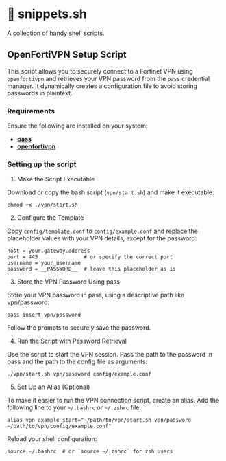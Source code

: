 # :wrench: snippets.sh

A collection of handy shell scripts.

## OpenFortiVPN Setup Script

This script allows you to securely connect to a Fortinet VPN using `openfortivpn` and retrieves your VPN password from the `pass` credential manager. It dynamically creates a configuration file to avoid storing passwords in plaintext.

### Requirements

Ensure the following are installed on your system:
- [**pass**](https://www.passwordstore.org/)
- [**openfortivpn**](https://github.com/adrienverge/openfortivpn)

### Setting up the script

1. Make the Script Executable

Download or copy the bash script (`vpn/start.sh`) and make it executable:
```
chmod +x ./vpn/start.sh
```

2. Configure the Template

Copy `config/template.conf` to `config/example.conf` and replace the placeholder values with your VPN details, except for the password:

```
host = your.gateway.address
port = 443               # or specify the correct port
username = your_username
password = __PASSWORD__  # leave this placeholder as is
```

3. Store the VPN Password Using pass

Store your VPN password in pass, using a descriptive path like vpn/password:
```
pass insert vpn/password
```

Follow the prompts to securely save the password.

4. Run the Script with Password Retrieval

Use the script to start the VPN session. Pass the path to the password in pass and the path to the config file as arguments:

```
./vpn/start.sh vpn/password config/example.conf
```

5. Set Up an Alias (Optional)

To make it easier to run the VPN connection script, create an alias. Add the following line to your `~/.bashrc` or `~/.zshrc` file:
```
alias vpn_example_start="~/path/to/vpn/start.sh vpn/password ~/path/to/vpn/config/example.conf"
```

Reload your shell configuration:
```
source ~/.bashrc  # or `source ~/.zshrc` for zsh users
```
